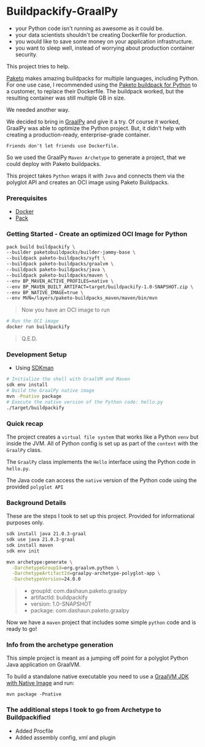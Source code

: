 # Buildpackify-GraalPy

- your Python code isn't running as awesome as it could be.
- your data scientists shouldn't be creating Dockerfile for production.
- you would like to save some money on your application infrastructure.
- you want to sleep well, instead of worrying about production container security.

This project tries to help.

[Paketo](https://paketo.io) makes amazing buildpacks for multiple languages, including Python.
For one use case, I recommended using the [Paketo buildpack for Python](https://paketo.io/docs/howto/python/) to a customer, to replace their Dockerfile.
The buildpack worked, but the resulting container was still multiple GB in size.

We needed another way.

We decided to bring in [GraalPy](https://www.graalvm.org/python/) and give it a try.
Of course it worked, GraalPy was able to optimize the Python project.
But, it didn't help with creating a production-ready, enterprise-grade container.

```text
Friends don't let friends use Dockerfile.
```

So we used the GraalPy `Maven Archetype` to generate a project, that we could deploy with Paketo buildpacks.

This project takes `Python` wraps it with `Java` and connects them via the polyglot API and creates an OCI image using Paketo Buildpacks.

### Prerequisites
- [Docker](https://docker.com)
- [Pack](https://github.com/buildpacks/pack) 

### Getting Started - Create an optimized OCI Image for Python

```bash
pack build buildpackify \
--builder paketobuildpacks/builder-jammy-base \
--buildpack paketo-buildpacks/syft \
--buildpack paketo-buildpacks/graalvm \
--buildpack paketo-buildpacks/java \
--buildpack paketo-buildpacks/maven \
--env BP_MAVEN_ACTIVE_PROFILES=native \
--env BP_MAVEN_BUILT_ARTIFACT=target/buildpackify-1.0-SNAPSHOT.zip \
--env BP_NATIVE_IMAGE=true \
--env MVN=/layers/paketo-buildpacks_maven/maven/bin/mvn
```
> Now you have an OCI image to run

```bash
# Run the OCI image
docker run buildpackify
```
> Q.E.D.

### Development Setup

- Using [SDKman](https://sdkman.io)

```bash
# Initialize the shell with GraalVM and Maven
sdk env install
# Build the GraalPy native image
mvn -Pnative package
# Execute the native version of the Python code: hello.py
./target/buildpackify
```

### Quick recap

The project creates a `virtual file system` that works like a Python `venv` but inside the JVM.
All of Python config is set up as part of the `context` with the `GraalPy` class.

The `GraalPy` class implements the `Hello` interface using the Python code in `hello.py`.

The Java code can access the `native` version of the Python code using the provided `polyglot API`

### Background Details

These are the steps I took to set up this project. Provided for informational purposes only.

```bash
sdk install java 21.0.3-graal
sdk use java 21.0.3-graal
sdk install maven
sdk env init
```

```bash
mvn archetype:generate \
  -DarchetypeGroupId=org.graalvm.python \
  -DarchetypeArtifactId=graalpy-archetype-polyglot-app \
  -DarchetypeVersion=24.0.0
```
> - groupId: com.dashaun.paketo.graalpy
> - artifactId: buildpackify
> - version: 1.0-SNAPSHOT
> - package: com.dashaun.paketo.graalpy

Now we have a `maven` project that includes some simple `python` code and is ready to go!

### Info from the archetype generation

This simple project is meant as a jumping off point for a polyglot Python Java application on GraalVM.

To build a standalone native executable you need to use a [GraalVM JDK with Native Image](https://www.graalvm.org/downloads/) and run:

```
mvn package -Pnative
```

### The additional steps I took to go from Archetype to Buildpackified

- Added Procfile
- Added assembly config, xml and plugin